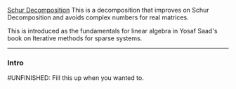 [Schur Decomposition](Schur%20Decomposition/Schur%20Decomposition.md)
This is a decomposition that improves on Schur Decomposition and  avoids complex numbers for real matrices. 

This is introduced as the fundamentals for linear algebra in Yosaf Saad's book on Iterative methods for sparse systems. 

---
### **Intro**

#UNFINISHED: Fill this up when you wanted to. 